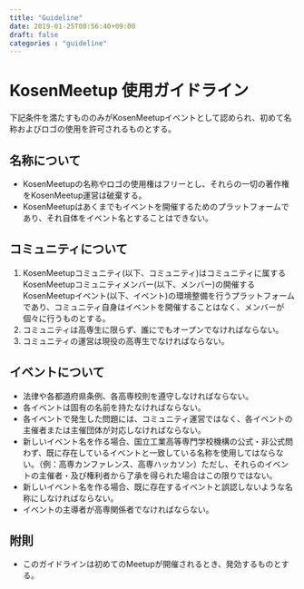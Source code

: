 ```yaml
---
title: "Guideline"
date: 2019-01-25T00:56:40+09:00
draft: false
categories : "guideline"
---
```


# KosenMeetup 使用ガイドライン

下記条件を満たすもののみがKosenMeetupイベントとして認められ、初めて名称およびロゴの使用を許可されるものとする。

## 名称について

+ KosenMeetupの名称やロゴの使用権はフリーとし、それらの一切の著作権をKosenMeetup運営は破棄する。
+ KosenMeetupはあくまでもイベントを開催するためのプラットフォームであり、それ自体をイベント名とすることはできない。

## コミュニティについて

1. KosenMeetupコミュニティ(以下、コミュニティ)はコミュニティに属するKosenMeetupコミュニティメンバー(以下、メンバー)の開催するKosenMeetupイベント(以下、イベント)の環境整備を行うプラットフォームであり、コミュニティ自身はイベントを開催することはなく、メンバーが個々に行うものとする。
1. コミュニティは高専生に限らず、誰にでもオープンでなければならない。
1. コミュニティの運営は現役の高専生でなければならない。

## イベントについて

+ 法律や各都道府県条例、各高専校則を遵守しなければならない。
+ 各イベントは固有の名前を持たなければならない。
+ 各イベントで発生した問題には、コミュニティ運営ではなく、各イベントの主催者または主催団体が対応しなければならない。
+ 新しいイベント名を作る場合、国立工業高等専門学校機構の公式・非公式問わず、既に存在しているイベントと一致している名称を使用してはならない。（例：高専カンファレンス、高専ハッカソン）ただし、それらのイベントの主催者・及び権利者から了承を得られた場合はこの限りではない。
+ 新しいイベント名を作る場合、既に存在するイベントと誤認しないような名称にしなければならない。
+ イベントの主導者が高専関係者でなければならない。

## 附則

+ このガイドラインは初めてのMeetupが開催されるとき、発効するものとする。
